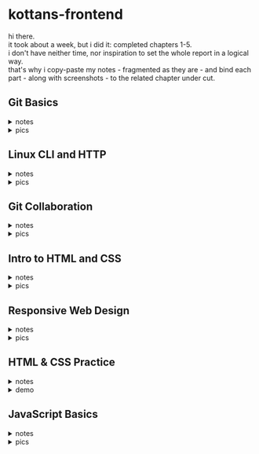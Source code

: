 # kottans-frontend

hi there.  
it took about a week, but i did it: completed chapters 1-5.  
i don't have neither time, nor inspiration to set the whole report in a logical way.  
that's why i copy-paste my notes - fragmented as they are - and bind each part - along with screenshots - to the related chapter under cut.  

## Git Basics

<details>
  <summary>notes</summary> 
  
1) introduction to git:  
-version control before git (diff/patch);  
-using diff option in git and the days before git;  
-git log -p, git diff, git mv, git revert, git log --graph --oneline;  

2) learn git branching:  
--новиною-новиною було існування протоколів git:// та ssh://;  
--просто новиною:  
 -те, шо git pull - це fetch+merge - 2:1;  
 -те, шо можна совать вказівник (не хед і не мейн) по коммітах - git branch f-;   
 -те, шо у fetch бувають аргументи;  
 -видалення віддалених гілок через пуш без аргументу <джерело>;  
 -cherry-pick;  
 -те, шо HEAD буває detached;  
  -ше кілька новин було;  
--новим навиком - переміщення між коммітами, і переміщення коммітів (до того оперував тільки гілками, в межах котрих шось коммітив);  
--а використовувати у майбутньому, як показує моя кількамісячна практика, буду здебільшого таки операції з гілками, а не з коммітами;  
</details>

 <details>
  <summary>pics</summary>
  
![](img/gt0.png)  
![](img/gt1.png)
![](img/gt2.png)
    
</details>

## Linux CLI and HTTP

  <details>
  <summary>notes</summary> 
    
1) linux:  
--нового:   
 -майже всі команди (до того використовував - при роботі з гітом - тільки cd та ls);  
 -зрозумів, для чого git bash у окремому вікні - до того користувався тільки вбудованим у вебшторм. (покопався на своєму компі, використовуючи частину команд);  
--шо буду використовувати:  
 -поки не знаю, бо полишати вінду поки не планую;  
 -шо для роботи в IDE знадобиться;  

2) http:  
-різниця між аутентифікацією та авторизацією;  
-шо таке кукі;  
-постійне з'єднання і паралельне з'єднання;  
-base64;  
-термін придатності документів;  

  </details>
    
<details>
  <summary>pics</summary>
  
![](img/lnx1.png)
![](img/lnx2.png)
![](img/lnx3.png)
![](img/lnx4.png)
    
</details>

## Git Collaboration

  <details>
  <summary>notes</summary> 
 
1) git collaboration:  
-git remote show origin;  
-git log -p -1;  
-(git remote update);  
-git commit -a -ammend;  
-using atom/nano;  
-ci/cd concept;  

2) learn git branching:  
-see chapter 1;  
    
  </details>
    
<details> 
  <summary>pics</summary>
  
![](img/week3.png)
![](img/week4.png)
    
</details>

## Intro to HTML and CSS

  <details>
  <summary>notes</summary> 
  
1) html at coursera:   
-html standart history;  
-caniuse;  
-7 types of elements in html5;  
-img size like placeholder ;  
-a is inline-block;  

2) css at coursera:  
-combining selectors rules;  
-few of pseudo-classes;  
-conflict resolution technicalities;  
-box-sizing: border-box;  
-body and * selector difference;  
-hints of work with dev tools;  
-floating;  

3) html at codeacademy:  
-using tab for indentation;    
-not to give up making too easy task;  
-tables are the ultimate evil itself;  
-boring and useful;  
-validation patterns;  

4) css at codeacademy:  
-(?) reference by attribute: [href] {}; img[src*='summer'] {} === attribute selectors;  
-10 border styles;  
-140 built-in color keywords;  
-shorthand=shortened;  
-overflow values;  
-the difference between display: none and visibility: hidden;  
-using sticky positioning for more then one child;  
-the z-index property does not work on static elements;  
-float is for static and relative positioned elements only;  

    </details>
    
<details>
  <summary>pics</summary>
  
![](img/html_done.png)
![](img/css_done.png)
    
</details>

## Responsive Web Design

  <details>
  <summary>notes</summary> 
    
1)  responsive design article:  
-meta name="viewport" content="width=device-width, initial-scale=1";  
-lighthouse;  
-img {max-width: 100%; display: block;};  
-using % for the widths of columns;  
-fr units for grid layout;  
-multicol layout;  
-classic readability theory: 8-10 words per line;  
-show media-query optionin dev tools;  
2)  flex vid:  
-inline-flex prop;  
-row to column on narrow screen;  
-using flex for header-main-footer scheme;   
3)   flex game:  
[had done flex froggy earlier];  
4)  grid vid:  
-autoprefixer;  
-grid vs inline-grid;  
-grid-template-rows/columns/areas;  
-% px fr;  
-minmax auto fit-content;  
-repeat;  
-grid-area;  
-shortened properties;  
-implicit and explicit elements;  
--- тут я поплив, бо раніше верстав або нормально, або на флексах. буду розбиратись в процесі практичного завдання --- верстаючи попап;  
5)  grid game:  
[did_that_grid_garden];  

  </details>
    
<details>
  <summary>pics</summary>
  
![](img/done_flex-froggy.png)
![](img/done_grid-garden.png)
    
</details>

## HTML & CSS Practice

<details>
  <summary>notes</summary> 
  
acomplishing this task took a week - so as the previous 5 tasks did together. it made me realy angry, cause i had thought it would be easy peasy. but i found out what accordion is & how to make it on pure css. and also there were a bunch of smaller findings - unpopular rules of combining selectors, e.g. - and so on... definitly usefull

</details>

 <details>
  <summary>demo</summary>
  
https://sofiichuk.github.io/pop-up-task/

</details>

## JavaScript Basics

<details>
  <summary>notes</summary> 
  
1) js at coursera:  
  
-Boolean wrapper object;  
-change by value/by reference;  
-constructor: global this, new, prototype;  
-stored in array function invocation - array[n]();  
-for (var in);  
-some closure concept details;  
-fake namespaces; 
-IIFE & window as a prop & passing prop from func to the global scope;  
  
...scopes is definitly the hardest part (by now); 

2) basic javascript at freecodecamp:  
  
-/", /n, /t, // and so on;  
-arr[3][0][1] notation; 
-variables declared without keywords are automatically created in the global scope; 
-(?) when string2num and when num2string; 
-pseudocode;  
-function isEqual(a, b) {return a === b}; 
-delete obj.prop; 
-nested arrays iteration with for loop: product * arr[i][j];  
-recursive function;  
-Math.floor(Math.random() * 10);  
-parseInt();  
...recurcion is definitly the hardest part (by now);  
...really **fuckin** enjoyed handmaking functions. each one was a small victory;  
  
3)  

</details>

 <details>
  <summary>pics</summary>
  
![](img/js_coursera.png)

</details>
